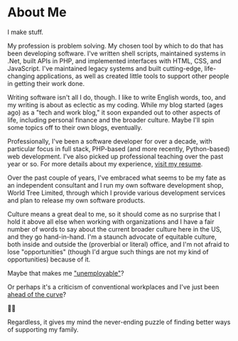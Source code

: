 # About Me

I make stuff.

My profession is problem solving. My chosen tool by which to do that has been developing software. I've written shell scripts, maintained systems in .Net, built APIs in PHP, and implemented interfaces with HTML, CSS, and JavaScript. I've maintained legacy systems and built cutting-edge, life-changing applications, as well as created little tools to support other people in getting their work done.

Writing software isn't all I do, though. I like to write English words, too, and my writing is about as eclectic as my coding. While my blog started (ages ago) as a "tech and work blog," it soon expanded out to other aspects of life, including personal finance and the broader culture. Maybe I'll spin some topics off to their own blogs, eventually.

Professionally, I've been a software developer for over a decade, with particular focus in full stack, PHP-based (and more recently, Python-based) web development. I've also picked up professional teaching over the past year or so. For more details about my experience, [visit my resume](http://resume.shaunagordon.com/).

Over the past couple of years, I've embraced what seems to be my fate as an independent consultant and I run my own software development shop, World Tree Limited, through which I provide various development services and plan to release my own software products.

Culture means a great deal to me, so it should come as no surprise that I hold it above all else when working with organizations and I have a fair number of words to say about the current broader culture here in the US, and they go hand-in-hand. I'm a staunch advocate of equitable culture, both inside and outside the (proverbial or literal) office, and I'm not afraid to lose "opportunities" (though I'd argue such things are not my kind of opportunities) because of it.

Maybe that makes me ["unemployable"](https://unemployable.com/podcast/intro/)?

Or perhaps it's a criticism of conventional workplaces and I've just been [ahead of the curve](https://www.gorowe.com/)?

:woman_shrugging:

Regardless, it gives my mind the never-ending puzzle of finding better ways of supporting my family.